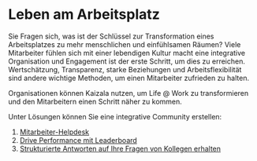 # <a name="life-at-work"></a>Leben am Arbeitsplatz
Sie Fragen sich, was ist der Schlüssel zur Transformation eines Arbeitsplatzes zu mehr menschlichen und einfühlsamen Räumen? Viele Mitarbeiter fühlen sich mit einer lebendigen Kultur macht eine integrative Organisation und Engagement ist der erste Schritt, um dies zu erreichen. Wertschätzung, Transparenz, starke Beziehungen und Arbeitsflexibilität sind andere wichtige Methoden, um einen Mitarbeiter zufrieden zu halten. 

Organisationen können Kaizala nutzen, um Life @ Work zu transformieren und den Mitarbeitern einen Schritt näher zu kommen.  

Unter Lösungen können Sie eine integrative Community erstellen:

1. [Mitarbeiter-Helpdesk](https://docs.microsoft.com/en-us/kaizala/businesssolutions/life%40work/employeehelpdesk/employeehelpdesk)
2. [Drive Performance mit Leaderboard](https://docs.microsoft.com/en-us/kaizala/businesssolutions/life%40work/leaderboard/leaderboard)
3. [Strukturierte Antworten auf Ihre Fragen von Kollegen erhalten](https://docs.microsoft.com/en-us/kaizala/businesssolutionslife%40work/QnA/QnA)
